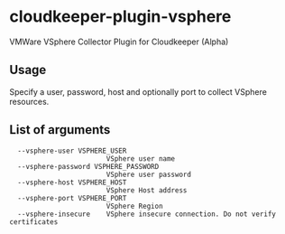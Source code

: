 # cloudkeeper-plugin-vsphere
VMWare VSphere Collector Plugin for Cloudkeeper (Alpha)

## Usage
Specify a user, password, host and optionally port to collect VSphere resources.

## List of arguments

```
  --vsphere-user VSPHERE_USER
                        VSphere user name
  --vsphere-password VSPHERE_PASSWORD
                        VSphere user password
  --vsphere-host VSPHERE_HOST
                        VSphere Host address
  --vsphere-port VSPHERE_PORT
                        VSphere Region
  --vsphere-insecure    VSphere insecure connection. Do not verify certificates
```

